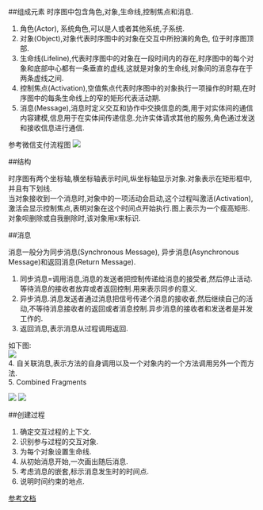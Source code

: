 ##组成元素
时序图中包含角色,对象,生命线,控制焦点和消息.  

1. 角色(Actor), 系统角色,可以是人或者其他系统,子系统.
2. 对象(Object),对象代表时序图中的对象在交互中所扮演的角色, 位于时序图顶部.
3. 生命线(Lifeline),代表时序图中的对象在一段时间内的存在,时序图中的每个对象和底部中心都有一条垂直的虚线,这就是对象的生命线,对象间的消息存在于两条虚线之间.
4. 控制焦点(Activation),空值焦点代表时序图中的对象执行一项操作的时期,在时序图中的每条生命线上的窄的矩形代表活动期.
5. 消息(Message),消息时定义交互和协作中交换信息的类,用于对实体间的通信内容建模,信息用于在实体间传递信息.允许实体请求其他的服务,角色通过发送和接收信息进行通信.  




参考微信支付流程图
![](http://7xs8kd.com1.z0.glb.clouddn.com/%E5%BE%AE%E4%BF%A1%E6%B5%81%E7%A8%8B%E5%9B%BE.png)

##结构

时序图有两个坐标轴,横坐标轴表示时间,纵坐标轴显示对象.对象表示在矩形框中,并且有下划线.  
当对象接收到一个消息时,对象中的一项活动会启动,这个过程叫激活(Activation),激活会显示控制焦点,表明对象在这个时间点开始执行.图上表示为一个瘦高矩形.  
对象呗删除或自我删除时,该对象用`X`来标识.

##消息

消息一般分为同步消息(Synchronous Message), 异步消息(Asynchronous Message)和返回消息(Return Message).    
1. 同步消息=调用消息,消息的发送者把控制传递给消息的接受者,然后停止活动.等待消息的接收者放弃或者返回控制.用来表示同步的意义.  
2. 异步消息.消息发送者通过消息把信号传递个消息的接收者,然后继续自己的活动,不等待消息接收者的返回或者消息控制.异步消息的接收者和发送者是并发工作的.  
3. 返回消息,表示消息从过程调用返回.

  如下图:  
  ![](http://7xs8kd.com1.z0.glb.clouddn.com/Message.gif)  
4. 自关联消息,表示方法的自身调用以及一个对象内的一个方法调用另外一个而方法.  
5. Combined Fragments

![](http://7xs8kd.com1.z0.glb.clouddn.com/SelfMessage.gif)
![](http://7xs8kd.com1.z0.glb.clouddn.com/CombinedFragments.gif)



##创建过程

1. 确定交互过程的上下文.
2. 识别参与过程的交互对象.
3. 为每个对象设置生命线.
4. 从初始消息开始,一次画出随后消息.
5. 考虑消息的嵌套,标示消息发生时的时间点.
6. 说明时间约束的地点.



[参考文档](http://www.cnblogs.com/ywqu/archive/2009/12/22/1629426.html)





